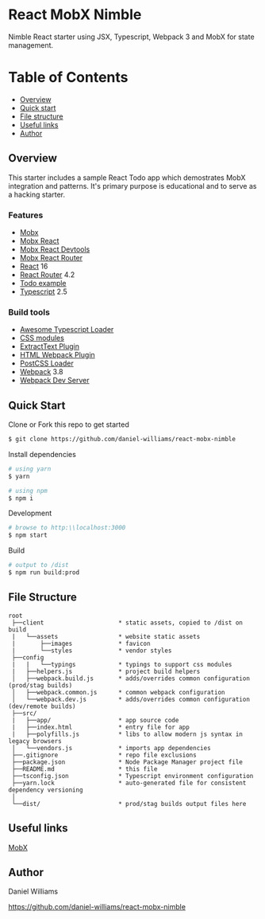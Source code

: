 # React MobX Nimble
Nimble React starter using JSX, Typescript, Webpack 3 and MobX for state management.

# Table of Contents
* [Overview](#overview)
* [Quick start](#quick-start)
* [File structure](#file-structure)
* [Useful links](#useful-links)
* [Author](#author)

## Overview
This starter includes a sample React Todo app which demostrates MobX integration and patterns. It's primary purpose is educational and to serve as a hacking starter.

### Features
* [Mobx](https://github.com/mobxjs/mobx)
* [Mobx React](https://github.com/mobxjs/mobx-react)
* [Mobx React Devtools](https://github.com/mobxjs/mobx-react-devtools)
* [Mobx React Router](https://github.com/alisd23/mobx-react-router/)
* [React](https://facebook.github.io/react/) 16
* [React Router](https://github.com/ReactTraining/react-router) 4.2
* [Todo example](http://todomvc.com)
* [Typescript](https://www.typescriptlang.org/) 2.5

### Build tools
* [Awesome Typescript Loader](https://github.com/s-panferov/awesome-typescript-loader)
* [CSS modules](https://github.com/css-modules/css-modules)
* [ExtractText Plugin](https://github.com/webpack/extract-text-webpack-plugin)
* [HTML Webpack Plugin](https://github.com/ampedandwired/html-webpack-plugin)
* [PostCSS Loader](https://github.com/postcss/postcss-loader)
* [Webpack](https://webpack.github.io) 3.8
* [Webpack Dev Server](https://github.com/webpack/webpack-dev-server)

## Quick Start
Clone or Fork this repo to get started

```bash
$ git clone https://github.com/daniel-williams/react-mobx-nimble
```
Install dependencies
```bash
# using yarn
$ yarn

# using npm
$ npm i
```

Development
```bash
# browse to http:\\localhost:3000
$ npm start
```

Build
```bash
# output to /dist
$ npm run build:prod
```

## File Structure
```
root
 ├──client                     * static assets, copied to /dist on build
 |   └──assets                 * website static assets
 |       ├──images             * favicon
 |       └──styles             * vendor styles
 ├──config
 |   |   └──typings            * typings to support css modules
 |   ├──helpers.js             * project build helpers
 │   ├──webpack.build.js       * adds/overrides common configuration (prod/stag builds)
 │   ├──webpack.common.js      * common webpack configuration
 │   └──webpack.dev.js         * adds/overrides common configuration (dev/remote builds)
 ├──src/
 |   ├──app/                   * app source code
 |   ├──index.html             * entry file for app
 |   ├──polyfills.js           * libs to allow modern js syntax in legacy browsers
 │   └──vendors.js             * imports app dependencies
 ├──.gitignore                 * repo file exclusions
 ├──package.json               * Node Package Manager project file
 ├──README.md                  * this file
 ├──tsconfig.json              * Typescript environment configuration
 ├──yarn.lock                  * auto-generated file for consistent dependency versioning
 │
 └──dist/                      * prod/stag builds output files here
```

## Useful links

[MobX](https://mobxjs.github.io/mobx/)

## Author

Daniel Williams

<https://github.com/daniel-williams/react-mobx-nimble>